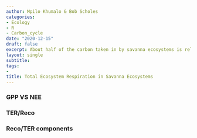 ```yaml
---
author: Mpilo Khumalo & Bob Scholes
categories:
- Ecology
- R
- Carbon_cycle
date: "2020-12-15"
draft: false
excerpt: About half of the carbon taken in by savanna ecosystems is released back to the atmosphere throught respiration.
layout: single
subtitle: 
tags:
- 
title: Total Ecosystem Respiration in Savanna Ecosystems
---
```


### GPP VS NEE


### TER/Reco


### Reco/TER components


